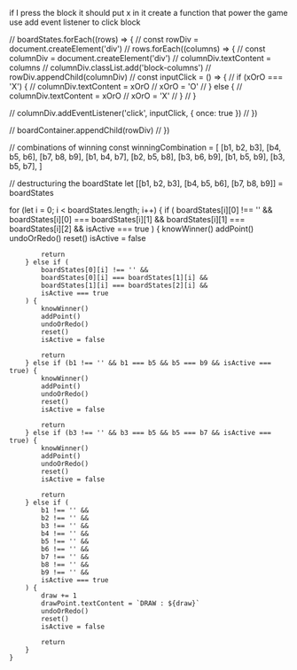 <!-- Input x or o -->

if I press the block it should put x in it
create a function that power the game
use add event listener to click block

// boardStates.forEach((rows) => {
// const rowDiv = document.createElement('div')
// rows.forEach((columns) => {
// const columnDiv = document.createElement('div')
// columnDiv.textContent = columns
// columnDiv.classList.add('block-columns')
// rowDiv.appendChild(columnDiv)
// const inputClick = () => {
// if (xOrO === 'X') {
// columnDiv.textContent = xOrO
// xOrO = 'O'
// } else {
// columnDiv.textContent = xOrO
// xOrO = 'X'
// }
// }

// columnDiv.addEventListener('click', inputClick, { once: true })
// })

// boardContainer.appendChild(rowDiv)
// })

// combinations of winning
const winningCombination = [
[b1, b2, b3],
[b4, b5, b6],
[b7, b8, b9],
[b1, b4, b7],
[b2, b5, b8],
[b3, b6, b9],
[b1, b5, b9],
[b3, b5, b7],
]

// destructuring the boardState
let [[b1, b2, b3], [b4, b5, b6], [b7, b8, b9]] = boardStates

for (let i = 0; i < boardStates.length; i++) {
if (
boardStates[i][0] !== '' &&
boardStates[i][0] === boardStates[i][1] &&
boardStates[i][1] === boardStates[i][2] &&
isActive === true
) {
knowWinner()
addPoint()
undoOrRedo()
reset()
isActive = false

    		return
    	} else if (
    		boardStates[0][i] !== '' &&
    		boardStates[0][i] === boardStates[1][i] &&
    		boardStates[1][i] === boardStates[2][i] &&
    		isActive === true
    	) {
    		knowWinner()
    		addPoint()
    		undoOrRedo()
    		reset()
    		isActive = false

    		return
    	} else if (b1 !== '' && b1 === b5 && b5 === b9 && isActive === true) {
    		knowWinner()
    		addPoint()
    		undoOrRedo()
    		reset()
    		isActive = false

    		return
    	} else if (b3 !== '' && b3 === b5 && b5 === b7 && isActive === true) {
    		knowWinner()
    		addPoint()
    		undoOrRedo()
    		reset()
    		isActive = false

    		return
    	} else if (
    		b1 !== '' &&
    		b2 !== '' &&
    		b3 !== '' &&
    		b4 !== '' &&
    		b5 !== '' &&
    		b6 !== '' &&
    		b7 !== '' &&
    		b8 !== '' &&
    		b9 !== '' &&
    		isActive === true
    	) {
    		draw += 1
    		drawPoint.textContent = `DRAW : ${draw}`
    		undoOrRedo()
    		reset()
    		isActive = false

    		return
    	}
    }
